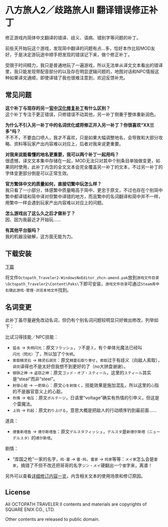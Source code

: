 # 八方旅人2／歧路旅人II 翻译错误修正补丁

修正游戏内简体中文翻译的错译、歧义、语病、错别字等问题的补丁。

前些天开始玩这个游戏，发现简中翻译的问题有点…多，恰好本作比较MOD友好，于是决定游玩途中顺手把发现的错误记下来，做个修正补丁。

受限于时间精力，我只是普通地玩了一遍游戏，所以无法单从译文文本看出的错译里，我只能发现带配音部分的以及存在明显逻辑问题的，地图对话和NPC情报这种如果译文通顺，即使译错了我也很难注意到，欢迎反馈补充。


## 常见问题

**这个补丁与现存的另一[官中汉化修复补丁](https://github.com/xitieshiz2/Octopath_Traveler2_Localization_Fix)有什么区别？**\
这个补丁专注于更正错误，只修错误不动其他，另一补丁侧重于整体重新润色。

**为什么不引入另一补丁中的名词优化或将修正并入另一补丁？你很喜欢“XX兰多”吗？**\
不不不，不要血口喷人，我才不喜欢，只是如果大幅调整地名，会导致和大部分攻略、资料等玩家产出内容难以对应上，后者对我来说更重要。

**对我来说能看懂的地名更重要，我可以两个补丁一起用吗？**\
很遗憾，译文文本集中存储在一起，MOD无法只对其中个别条目单独做变更，如果同时使用，此补丁内含的全文文本会完全覆盖另一补丁的文本，不过另一补丁的字体变更部分倒是可以正常生效。

**官方繁体中文的质量如何，直接切繁中玩怎么样？**\
我只看了一小部分，体感繁中质量略高于简中、更忠于原文，不过也存在个别简中繁中都译错和简中译对但繁中译错的地方，而且繁中的名词翻译和简中并不一样，用繁中一样会遇到玩家产出内容难以对应上的问题。

**怎么游戏出了这么久之后才做补丁？**\
因、因为我最近才开始玩……

**有其他平台版吗？**\
我的机器没破解，这方面无能为力。


## 下载安装

[下载](https://github.com/Asvel/octopathtraveler2-zhcn-amend/releases)

将文件`Octopath_Traveler2-WindowsNoEditor_zhcn-amend.pak`放到`游戏文件目录\Octopath_Traveler2\Content\Paks\`下即可安装，`游戏文件目录`可通过`Steam库中右键此游戏-管理-浏览本地文件`找到。


## 名词变更

此补丁虽尽量避免改动名词，但仍有个别名词问题较明显只好做出修改，列举如下：

比试习得技能／NPC技能：
* `猛击` → `失明闪光`：原文`フラッシュ`，`フ`不是`ス`，有个单体光魔法已经叫`闪光（閃光）`了，所以加了个`失明`。
* `索取精灵石` → `精灵石调货`：原文`精霊石取り寄せ`，`索取`过于有歧义（向敌人索取），`调货`译得也不是太好但我想不到更好的了（no大拼盘谢谢）。
* `钢铁之神` → `盗窃之神`：原文`ゴッド・オブ・スティール`，这里的`スティール`其实是“steal”而非“steel”。
* `射穿心脏` → `一箭穿心`：原文`心を射抜く`，技能效果是施加混乱，所以这里的`心`指的不是器官意义上的心脏。
* `热情` → `电压`：原文`ボルテージ`，日语里“voltage”确实有热情的引申义，但这是个雷魔法。
* `上钩` → `钓起`：原文`釣り上げる`，意思大概是把敌人的行动顺序钓到最前面……

道具：
* `德鲁斯塔鱼` → `德尔斯塔鱼`：原文`デルスタフィッシュ`，`デルスタ`是`新德尔斯塔（ニューデルスタ）`的`德尔斯塔`。

剧情：
* “库国之枪”一家的名字，`鸣·雷` → `雷·鸣`、`雷家` → `鸣家`等等：`メイ家`怎么会是`雷家`，搞错了不但不改还把哥哥的名字`ジン・メイ`硬翻出一个`雷`字来，离谱！

另外可以查看[详细修订内容一览](./amendments.txt)，内含相关文本的使用场景和修订原因。


## License

All OCTOPATH TRAVELER II contents and materials are copyrights of SQUARE ENIX CO., LTD.

Other contents are released to public domain.
